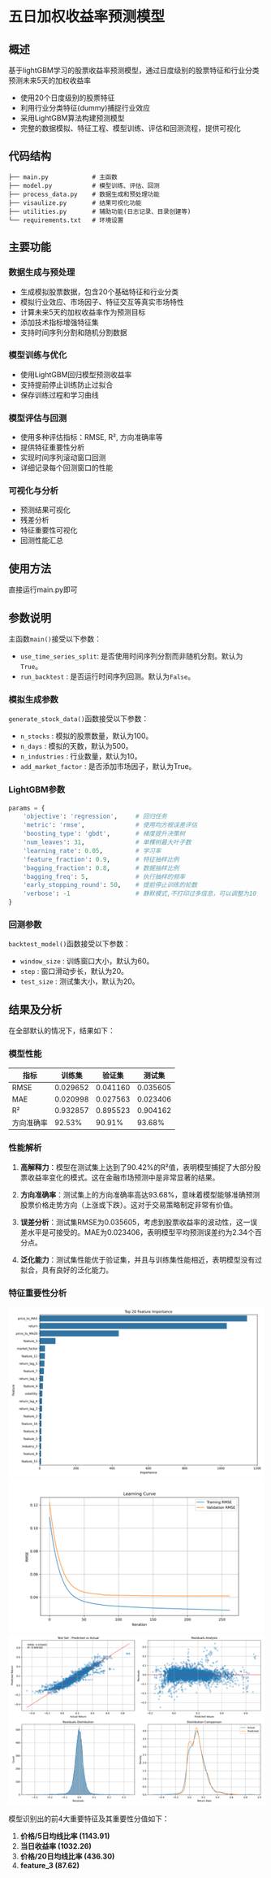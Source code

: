 # 五日加权收益率预测模型

## 概述

基于lightGBM学习的股票收益率预测模型，通过日度级别的股票特征和行业分类预测未来5天的加权收益率

- 使用20个日度级别的股票特征
- 利用行业分类特征(dummy)捕捉行业效应
- 采用LightGBM算法构建预测模型
- 完整的数据模拟、特征工程、模型训练、评估和回测流程，提供可视化


## 代码结构

```
├── main.py            # 主函数
├── model.py           # 模型训练、评估、回测
├── process_data.py    # 数据生成和预处理功能
├── visaulize.py       # 结果可视化功能
├── utilities.py       # 辅助功能(日志记录、目录创建等)
└── requirements.txt   # 环境设置
```

## 主要功能

### 数据生成与预处理

- 生成模拟股票数据，包含20个基础特征和行业分类
- 模拟行业效应、市场因子、特征交互等真实市场特性
- 计算未来5天的加权收益率作为预测目标
- 添加技术指标增强特征集
- 支持时间序列分割和随机分割数据

### 模型训练与优化

- 使用LightGBM回归模型预测收益率
- 支持提前停止训练防止过拟合
- 保存训练过程和学习曲线

### 模型评估与回测

- 使用多种评估指标：RMSE, R², 方向准确率等
- 提供特征重要性分析
- 实现时间序列滚动窗口回测
- 详细记录每个回测窗口的性能

### 可视化与分析

- 预测结果可视化
- 残差分析
- 特征重要性可视化
- 回测性能汇总

## 使用方法

直接运行main.py即可

## 参数说明

主函数`main()`接受以下参数：

- `use_time_series_split`: 是否使用时间序列分割而非随机分割。默认为`True`。
- `run_backtest` : 是否运行时间序列回测。默认为`False`。

### 模拟生成参数

`generate_stock_data()`函数接受以下参数：

- `n_stocks` : 模拟的股票数量，默认为100。
- `n_days` : 模拟的天数，默认为500。
- `n_industries` : 行业数量，默认为10。
- `add_market_factor` : 是否添加市场因子，默认为True。
  
### LightGBM参数



```python
params = {
    'objective': 'regression',     # 回归任务
    'metric': 'rmse',              # 使用均方根误差评估
    'boosting_type': 'gbdt',       # 梯度提升决策树
    'num_leaves': 31,              # 单棵树最大叶子数
    'learning_rate': 0.05,         # 学习率
    'feature_fraction': 0.9,       # 特征抽样比例
    'bagging_fraction': 0.8,       # 数据抽样比例
    'bagging_freq': 5,             # 执行抽样的频率
    'early_stopping_round': 50,    # 提前停止训练的轮数
    'verbose': -1                  # 静默模式,不打印过多信息，可以调整为10
}
```


### 回测参数

`backtest_model()`函数接受以下参数：

- `window_size` : 训练窗口大小，默认为60。
- `step` : 窗口滑动步长，默认为20。
- `test_size` : 测试集大小，默认为20。

## 结果及分析
在全部默认的情况下，结果如下：

### 模型性能

| 指标 | 训练集 | 验证集 | 测试集 |
|------|--------|--------|--------|
| RMSE | 0.029652 | 0.041160 | 0.035605 |
| MAE | 0.020998 | 0.027563 | 0.023406 |
| R² | 0.932857 | 0.895523 | 0.904162 |
| 方向准确率 | 92.53% | 90.91% | 93.68% |

### 性能解析

1. **高解释力**：模型在测试集上达到了90.42%的R²值，表明模型捕捉了大部分股票收益率变化的模式。这在金融市场预测中是非常显著的结果。

2. **方向准确率**：测试集上的方向准确率高达93.68%，意味着模型能够准确预测股票价格走势方向（上涨或下跌）。这对于交易策略制定非常有价值。

3. **误差分析**：测试集RMSE为0.035605，考虑到股票收益率的波动性，这一误差水平是可接受的。MAE为0.023406，表明模型平均预测误差约为2.34个百分点。

4. **泛化能力**：测试集性能优于验证集，并且与训练集性能相近，表明模型没有过拟合，具有良好的泛化能力。

### 特征重要性分析

![特征重要性](show/feature_importance.png)
![学习曲线](show/learning_curve.png)
![预测结果](show/prediction_results.png)


模型识别出的前4大重要特征及其重要性分值如下：

1. **价格/5日均线比率 (1143.91)**
2. **当日收益率 (1032.26)**
3. **价格/20日均线比率 (436.30)**
4. **feature_3 (87.62)**


